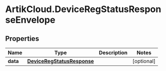# ArtikCloud.DeviceRegStatusResponseEnvelope

## Properties
Name | Type | Description | Notes
------------ | ------------- | ------------- | -------------
**data** | [**DeviceRegStatusResponse**](DeviceRegStatusResponse.md) |  | [optional] 


